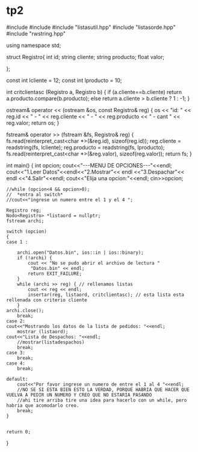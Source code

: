 # tp2
#include <iostream>
#include <fstream>
#include "listasutil.hpp"
#include "listasorde.hpp"
#include "rwstring.hpp"

using namespace std;

struct Registro{
    int id;
    string cliente;
    string producto;
    float valor;

};

const int lcliente = 12;
const int lproducto = 10;

int critclientasc (Registro a, Registro b)
{
    if (a.cliente==b.cliente)
        return a.producto.compare(b.producto);
    else 
        return a.cliente > b.cliente ? 1 : -1;
} 

ostream& operator << (ostream &os, const Registro& reg)
{
	os << "id: " << reg.id << " - " << reg.cliente << " - " << reg.producto
	   << " - cant " << reg.valor;
	return os;
}

fstream& operator >> (fstream &fs, Registro& reg)
{
	fs.read(reinterpret_cast<char *>(&reg.id), sizeof(reg.id));
	reg.cliente = readstring(fs, lcliente);
	reg.producto = readstring(fs, lproducto);
	fs.read(reinterpret_cast<char *>(&reg.valor), sizeof(reg.valor));
	return fs;
}

int main() {
    int opcion;
	cout<<"---MENU DE OPCIONES---"<<endl;
	cout<<"1.Leer Datos"<<endl<<"2.Mostrar"<< endl <<"3.Despachar"<< endl <<"4.Salir"<<endl;
	cout<<"Elija una opcion:"<<endl;
	cin>>opcion;
	
	//while (opcion<4 && opcion>0);
	//	*entra al switch*
	//cout<<"ingrese un numero entre el 1 y el 4 ";
	
	Registro reg;
	Nodo<Registro> *listaord = nullptr;
    fstream archi;
	
	switch (opcion)
	{
	case 1 :

		archi.open("Datos.bin", ios::in | ios::binary);
		if (!archi) {
			cout << "No se pudo abrir el archivo de lectura "
		     "Datos.bin" << endl;
			return EXIT_FAILURE;
		}
		while (archi >> reg) { // rellenamos listas
			cout << reg << endl;
			insertar(reg, listaord, critclientasc); // esta lista esta rellenada con criterio cliente
		}
	archi.close();
		break;
	case 2:
	cout<<"Mostrando los datos de la lista de pedidos: "<<endl;
		mostrar (listaord);
	cout<<"Lista de Despachos: "<<endl;
		//mostrar(listadespachos)
		break;
	case 3:
		break;
	case 4:
		break;
	
	default:
		cout<<"Por favor ingrese un numero de entre el 1 al 4 "<<endl;
		//NO SE SI ESTA BIEN ESTO LA VERDAD, PORQUE HABRIA QUE HACER QUE VUELVA A PEDIR UN NUMERO Y CREO QUE NO ESTARIA PASANDO
		//ahi tire arriba tire una idea para hacerlo con un while, pero habria que acomodarlo creo.
		break;
	}
    
 
    return 0;
}
